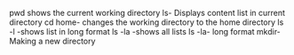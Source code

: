 pwd shows the current working directory
ls- Displays content list  in current directory
cd home- changes the working directory to the home directory
ls -l -shows list in long format 
ls -la -shows all lists
ls -la- long format
mkdir- Making a new directory
